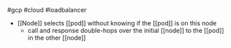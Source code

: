 #gcp #cloud #loadbalancer

- [[Node]] selects [[pod]] without knowing if the [[pod]] is on this node
	- call and response double-hops over the initial [[node]] to the [[pod]] in the other [[node]]